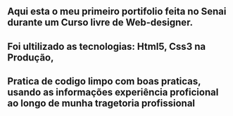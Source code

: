 ## Aqui esta o meu primeiro portifolio feita no Senai durante um Curso livre de Web-designer.

## Foi ultilizado as tecnologias: Html5, Css3 na Produção, 

## Pratica de codigo limpo com boas praticas, usando as informações experiência proficional ao longo de munha tragetoria profissional 
